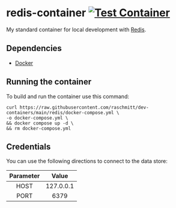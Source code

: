 # redis-container [![Test Container](https://github.com/raschmitt/dev-containers/actions/workflows/redis-test.yml/badge.svg)](https://github.com/raschmitt/dev-containers/actions/workflows/redis-test.yml)

My standard container for local development with [Redis](https://redis.io/).

## Dependencies 

- [Docker](https://docs.docker.com/get-docker/)

## Running the container

To build and run the container use this command:

```
curl https://raw.githubusercontent.com/raschmitt/dev-containers/main/redis/docker-compose.yml \
-o docker-compose.yml \
&& docker compose up -d \
&& rm docker-compose.yml
```

## Credentials

You can use the following directions to connect to the data store:

| Parameter | Value |
| :---: | :---: |
| HOST| 127.0.0.1 |
| PORT | 6379 |
